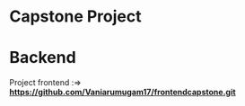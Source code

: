 # Capstone Project
# Backend

Project frontend :=> **https://github.com/Vaniarumugam17/frontendcapstone.git**

